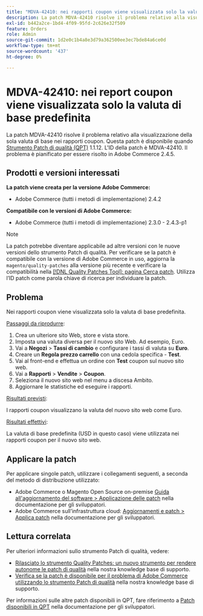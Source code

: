 ```yaml
---
title: "MDVA-42410: nei rapporti coupon viene visualizzata solo la valuta di base predefinita"
description: La patch MDVA-42410 risolve il problema relativo alla visualizzazione della sola valuta di base nei rapporti coupon. Questa patch è disponibile quando è installato [Quality Patches Tool (QPT)](/help/announcements/adobe-commerce-announcements/magento-quality-patches-released-new-tool-to-self-serve-quality-patches.md) 1.1.12. L'ID della patch è MDVA-42410. Il problema è pianificato per essere risolto in Adobe Commerce 2.4.5.
exl-id: b442a2ce-1bd4-4f09-95fd-2c626e32f509
feature: Orders
role: Admin
source-git-commit: 1d2e0c1b4a8e3d79a362500ee3ec7bde84a6ce0d
workflow-type: tm+mt
source-wordcount: '437'
ht-degree: 0%

---
```


# MDVA-42410: nei report coupon viene visualizzata solo la valuta di base predefinita

La patch MDVA-42410 risolve il problema relativo alla visualizzazione della sola valuta di base nei rapporti coupon. Questa patch è disponibile quando [Strumento Patch di qualità (QPT)](/help/announcements/adobe-commerce-announcements/magento-quality-patches-released-new-tool-to-self-serve-quality-patches.md) 1.1.12. L&#39;ID della patch è MDVA-42410. Il problema è pianificato per essere risolto in Adobe Commerce 2.4.5.

## Prodotti e versioni interessati

**La patch viene creata per la versione Adobe Commerce:**

* Adobe Commerce (tutti i metodi di implementazione) 2.4.2

**Compatibile con le versioni di Adobe Commerce:**

* Adobe Commerce (tutti i metodi di implementazione) 2.3.0 - 2.4.3-p1

>[!NOTE]
>
>La patch potrebbe diventare applicabile ad altre versioni con le nuove versioni dello strumento Patch di qualità. Per verificare se la patch è compatibile con la versione di Adobe Commerce in uso, aggiorna la `magento/quality-patches` alla versione più recente e verificare la compatibilità nella [[!DNL Quality Patches Tool]: pagina Cerca patch](https://devdocs.magento.com/quality-patches/tool.html#patch-grid). Utilizza l’ID patch come parola chiave di ricerca per individuare la patch.

## Problema

Nei rapporti coupon viene visualizzata solo la valuta di base predefinita.

<u>Passaggi da riprodurre</u>:

1. Crea un ulteriore sito Web, store e vista store.
1. Imposta una valuta diversa per il nuovo sito Web. Ad esempio, Euro.
1. Vai a **Negozi** > **Tassi di cambio** e configurare i tassi di valuta su **Euro**.
1. Creare un **Regola prezzo carrello** con una cedola specifica - **Test**.
1. Vai al front-end e effettua un ordine con **Test** coupon sul nuovo sito web.
1. Vai a **Rapporti** > **Vendite** > **Coupon**.
1. Seleziona il nuovo sito web nel menu a discesa Ambito.
1. Aggiornare le statistiche ed eseguire i rapporti.

<u>Risultati previsti</u>:

I rapporti coupon visualizzano la valuta del nuovo sito web come Euro.

<u>Risultati effettivi</u>:

La valuta di base predefinita (USD in questo caso) viene utilizzata nei rapporti coupon per il nuovo sito web.

## Applicare la patch

Per applicare singole patch, utilizzare i collegamenti seguenti, a seconda del metodo di distribuzione utilizzato:

* Adobe Commerce o Magento Open Source on-premise [Guida all&#39;aggiornamento del software > Applicazione delle patch](https://devdocs.magento.com/guides/v2.4/comp-mgr/patching/mqp.html) nella documentazione per gli sviluppatori.
* Adobe Commerce sull’infrastruttura cloud: [Aggiornamenti e patch > Applica patch](https://devdocs.magento.com/cloud/project/project-patch.html) nella documentazione per gli sviluppatori.

## Lettura correlata

Per ulteriori informazioni sullo strumento Patch di qualità, vedere:

* [Rilasciato lo strumento Quality Patches: un nuovo strumento per rendere autonome le patch di qualità](/help/announcements/adobe-commerce-announcements/magento-quality-patches-released-new-tool-to-self-serve-quality-patches.md) nella nostra knowledge base di supporto.
* [Verifica se la patch è disponibile per il problema di Adobe Commerce utilizzando lo strumento Patch di qualità](/help/support-tools/patches-available-in-qpt-tool/check-patch-for-magento-issue-with-magento-quality-patches.md) nella nostra knowledge base di supporto.

Per informazioni sulle altre patch disponibili in QPT, fare riferimento a [Patch disponibili in QPT](https://devdocs.magento.com/quality-patches/tool.html#patch-grid) nella documentazione per gli sviluppatori.
